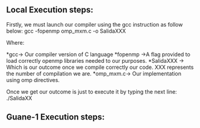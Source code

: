 ## Local Execution steps:

Firstly, we must launch our compiler using the gcc instruction as follow below: gcc -fopenmp omp_mxm.c -o SalidaXXX

Where:

*gcc-> Our compiler version of C language
*fopenmp ->A flag provided to load correctly openmp libraries needed to our purposes.
*SalidaXXX -> Which is our outcome once we compile correctly our code. XXX represents the number of compilation we are. 
*omp_mxm.c-> Our implementation using omp directives.

Once we get our outcome is just to execute it by typing the next line: 
./SalidaXX


## Guane-1 Execution steps:  
